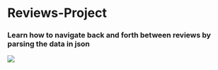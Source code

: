 # Reviews-Project
### Learn how to navigate back and forth between reviews by parsing the data in json


<img src="https://lh3.googleusercontent.com/TQWFYgqKyec5UAhvRqZ12fQ-mCwTEMC75wPSeTSWY7TH0N5jWatUfH-lsvKgYb68rqCUiqsqa8tw_IsLwzgpFBxdJnSPdJAM8oc3medUdS28A6LhY5ndOaFpRs05UX79gKQHvzwXKQ=w2400" />
